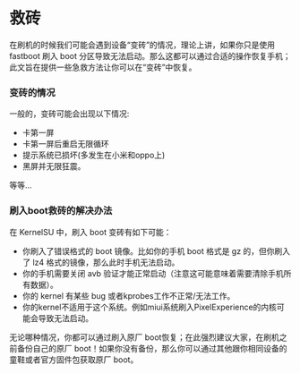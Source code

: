 # 救砖
在刷机的时候我们可能会遇到设备“变砖”的情况，理论上讲，如果你只是使用 fastboot 刷入 boot 分区导致无法启动。那么这都可以通过合适的操作恢复手机；此文旨在提供一些急救方法让你可以在“变砖”中恢复。
### 变砖的情况
一般的，变砖可能会出现以下情况:
- 卡第一屏
- 卡第一屏后重启无限循环
- 提示系统已损坏(多发生在小米和oppo上)
- 黑屏并无限狂震。

等等…
### 刷入boot救砖的解决办法
在 KernelSU 中，刷入 boot 变砖有如下可能：

- 你刷入了错误格式的 boot 镜像。比如你的手机 boot 格式是 gz 的，但你刷入了 lz4 格式的镜像，那么此时手机无法启动。
- 你的手机需要关闭 avb 验证才能正常启动（注意这可能意味着需要清除手机所有数据）。
- 你的 kernel 有某些 bug 或者kprobes工作不正常/无法工作。
- 你的kernel不适用于这个系统。例如miui系统刷入PixelExperience的内核可能会导致无法启动。

无论哪种情况，你都可以通过刷入原厂 boot恢复；在此强烈建议大家，在刷机之前备份自己的原厂 boot！如果你没有备份，那么你可以通过其他跟你相同设备的童鞋或者官方固件包获取原厂 boot。
